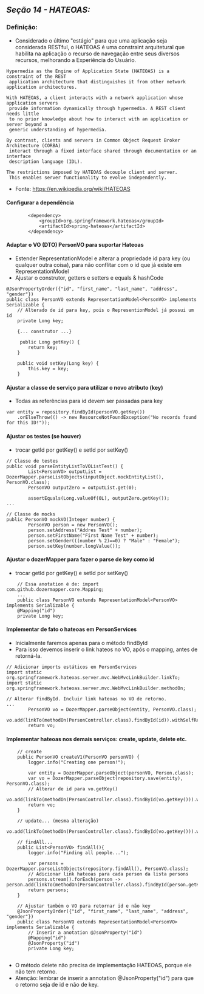 ## _Seção 14 - HATEOAS:_ 
### Definição: 
* Considerado o último "estágio" para que uma aplicação seja considerada RESTful, o HATEOAS é uma constraint arquitetural que habilita na aplicação o recurso de navegação entre seus diversos recursos, melhorando a Experiência do Usuário.
```
Hypermedia as the Engine of Application State (HATEOAS) is a constraint of the REST 
 application architecture that distinguishes it from other network application architectures.

With HATEOAS, a client interacts with a network application whose application servers
 provide information dynamically through hypermedia. A REST client needs little 
 to no prior knowledge about how to interact with an application or server beyond a 
 generic understanding of hypermedia.

By contrast, clients and servers in Common Object Request Broker Architecture (CORBA)
 interact through a fixed interface shared through documentation or an interface 
 description language (IDL).

The restrictions imposed by HATEOAS decouple client and server. 
 This enables server functionality to evolve independently.
```
* Fonte: https://en.wikipedia.org/wiki/HATEOAS


#### Configurar a dependência
```
        <dependency>
            <groupId>org.springframework.hateoas</groupId>
            <artifactId>spring-hateoas</artifactId>
        </dependency>
```

#### Adaptar o VO (DTO) PersonVO para suportar Hateoas
* Estender RepresentationModel<PersonVO> e alterar a propriedade id para key (ou qualquer outra coisa), para não conflitar com o id que já existe em RepresentationModel
* Ajustar o construtor, getters e setters e equals & hashCode
```
@JsonPropertyOrder({"id", "first_name", "last_name", "address", "gender"})
public class PersonVO extends RepresentationModel<PersonVO> implements Serializable {
    // Alterado de id para key, pois o RepresentionModel já possui um id
    private Long key;
    
    {... construtor ...}
    
     public Long getKey() {
        return key;
    }

    public void setKey(Long key) {
        this.key = key;
    }
```

#### Ajustar a classe de serviço para utilizar o novo atributo (key)
* Todas as referências para id devem ser passadas para key

```
var entity = repository.findById(personVO.getKey())
    .orElseThrow(() -> new ResourceNotFoundException("No records found for this ID!"));
```

#### Ajustar os testes (se houver)
* trocar getId por getKey() e setId por setKey()
```
// Classe de testes
public void parseEntityListToVOListTest() {
        List<PersonVO> outputList = DozerMapper.parseListObjects(inputObject.mockEntityList(), PersonVO.class);
        PersonVO outputZero = outputList.get(0);

        assertEquals(Long.valueOf(0L), outputZero.getKey());
...

// Classe de mocks
public PersonVO mockVO(Integer number) {
        PersonVO person = new PersonVO();
        person.setAddress("Addres Test" + number);
        person.setFirstName("First Name Test" + number);
        person.setGender(((number % 2)==0) ? "Male" : "Female");
        person.setKey(number.longValue());
```

#### Ajustar o dozerMapper para fazer o parse de key como id
* trocar getId por getKey() e setId por setKey()
```
    // Essa anotation é de: import com.github.dozermapper.core.Mapping;
    ...
    public class PersonVO extends RepresentationModel<PersonVO> implements Serializable {
    @Mapping("id")
    private Long key;
```

#### Implementar de fato o hateoas em PersonServices
* Inicialmente faremos apenas para o método findById
* Para isso devemos inserir o link hateos no VO, após o mapping, antes de retorná-la.
```
// Adicionar imports estáticos em PersonServices
import static org.springframework.hateoas.server.mvc.WebMvcLinkBuilder.linkTo;
import static org.springframework.hateoas.server.mvc.WebMvcLinkBuilder.methodOn;

// Alterar findById. Incluir link hateoas no VO de retorno.
...
        PersonVO vo = DozerMapper.parseObject(entity, PersonVO.class);
        vo.add(linkTo(methodOn(PersonController.class).findById(id)).withSelfRel());
        return vo;
```

#### Implementar hateoas nos demais serviços: create, update, delete etc.
```
    // create
    public PersonVO createV1(PersonVO personVO) {
        logger.info("Creating one person!");

        var entity = DozerMapper.parseObject(personVO, Person.class);
        var vo = DozerMapper.parseObject(repository.save(entity), PersonVO.class);
        // Alterar de id para vo.getKey()
        vo.add(linkTo(methodOn(PersonController.class).findById(vo.getKey())).withSelfRel());
        return vo;
    }
    
    // update... (mesma alteração)
    vo.add(linkTo(methodOn(PersonController.class).findById(vo.getKey())).withSelfRel());
    
    // findAll...
    public List<PersonVO> findAll(){
        logger.info("Finding all people...");

        var persons = DozerMapper.parseListObjects(repository.findAll(), PersonVO.class);
        // Adicionar link hateoas para cada person da lista persons
        persons.stream().forEach(person -> person.add(linkTo(methodOn(PersonController.class).findById(person.getKey())).withSelfRel()));
        return persons;
    }
    
    // Ajustar também o VO para retornar id e não key
    @JsonPropertyOrder({"id", "first_name", "last_name", "address", "gender"})
    public class PersonVO extends RepresentationModel<PersonVO> implements Serializable {
        // Inserir a anotation @JsonProperty("id")
        @Mapping("id")
        @JsonProperty("id")
        private Long key;
    
```
* O método delete não precisa de implementação HATEOAS, porque ele não tem retorno.
* Atenção: lembrar de inserir a annotation @JsonProperty("id") para que o retorno seja de id e não de key.